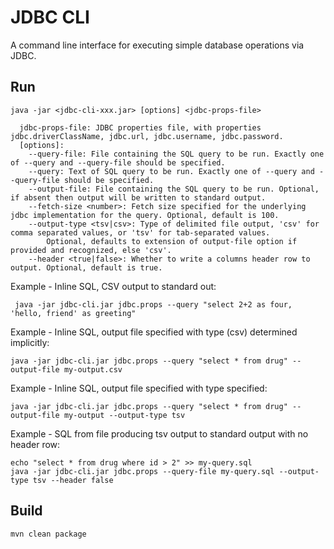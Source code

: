 # JDBC CLI

A command line interface for executing simple database operations via JDBC.

## Run

```console
java -jar <jdbc-cli-xxx.jar> [options] <jdbc-props-file>

  jdbc-props-file: JDBC properties file, with properties jdbc.driverClassName, jdbc.url, jdbc.username, jdbc.password.
  [options]:
    --query-file: File containing the SQL query to be run. Exactly one of --query and --query-file should be specified.
    --query: Text of SQL query to be run. Exactly one of --query and --query-file should be specified.
    --output-file: File containing the SQL query to be run. Optional, if absent then output will be written to standard output.
    --fetch-size <number>: Fetch size specified for the underlying jdbc implementation for the query. Optional, default is 100.
    --output-type <tsv|csv>: Type of delimited file output, 'csv' for comma separated values, or 'tsv' for tab-separated values.
        Optional, defaults to extension of output-file option if provided and recognized, else 'csv'.
    --header <true|false>: Whether to write a columns header row to output. Optional, default is true.
```

Example - Inline SQL, CSV output to standard out:
```console
 java -jar jdbc-cli.jar jdbc.props --query "select 2+2 as four, 'hello, friend' as greeting"
 ```

Example - Inline SQL, output file specified with type (csv) determined implicitly:
```console
java -jar jdbc-cli.jar jdbc.props --query "select * from drug" --output-file my-output.csv
```

Example - Inline SQL, output file specified with type specified:
```console
java -jar jdbc-cli.jar jdbc.props --query "select * from drug" --output-file my-output --output-type tsv
```
Example - SQL from file producing tsv output to standard output with no header row:
```console
echo "select * from drug where id > 2" >> my-query.sql
java -jar jdbc-cli.jar jdbc.props --query-file my-query.sql --output-type tsv --header false
```

## Build

```
mvn clean package
```
